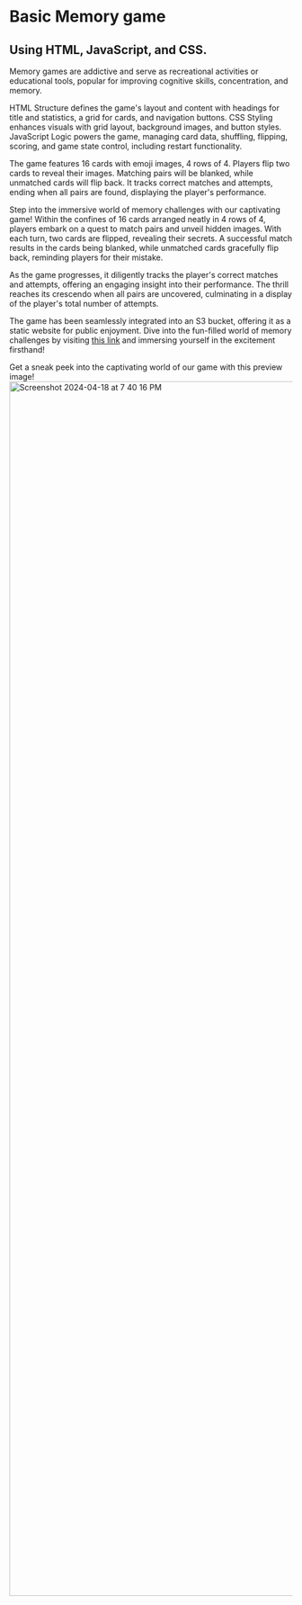 # Basic Memory game
## Using HTML, JavaScript, and CSS.

Memory games are addictive and serve as recreational activities or educational tools, popular for improving cognitive skills, concentration, and memory.

HTML Structure defines the game's layout and content with headings for title and statistics, a grid for cards, and navigation buttons. CSS Styling enhances visuals with grid layout, background images, and button styles. JavaScript Logic powers the game, managing card data, shuffling, flipping, scoring, and game state control, including restart functionality.

The game features 16 cards with emoji images, 4 rows of 4. Players flip two cards to reveal their images. Matching pairs will be blanked, while unmatched cards will flip back. It tracks correct matches and attempts, ending when all pairs are found, displaying the player's performance.

Step into the immersive world of memory challenges with our captivating game! Within the confines of 16 cards arranged neatly in 4 rows of 4, players embark on a quest to match pairs and unveil hidden images. With each turn, two cards are flipped, revealing their secrets. A successful match results in the cards being blanked, while unmatched cards gracefully flip back, reminding players for their mistake.

As the game progresses, it diligently tracks the player's correct matches and attempts, offering an engaging insight into their performance. The thrill reaches its crescendo when all pairs are uncovered, culminating in a display of the player's total number of attempts.

The game has been seamlessly integrated into an S3 bucket, offering it as a static website for public enjoyment. Dive into the fun-filled world of memory challenges by visiting [this link](http://gdmemorygame.s3-website-us-east-1.amazonaws.com/) and immersing yourself in the excitement firsthand!

Get a sneak peek into the captivating world of our game with this preview image!
<img width="2160" alt="Screenshot 2024-04-18 at 7 40 16 PM" src="https://github.com/gaspardantas/memoryFood/assets/106454643/c3f2767f-1ccf-4444-b1f5-45e7b0ac526d">
